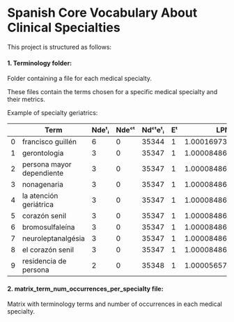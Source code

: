 # Spanish Core Vocabulary About Clinical Specialties

This project is structured as follows:

#### 1. Terminology folder:

Folder containing a file for each medical specialty.

These files contain the terms chosen for a specific medical specialty and their metrics.

Example of specialty geriatrics:

|| Term| Ndeᵗᵢ| Ndeᶜᵗ| Ndᶜᵗeᵗᵢ| Eᵗ| LPM| TGM| LRM|
| --- | --- | --- | --- | --- | --- | --- | --- | --- |
|0| francisco guillén| 6| 0| 35344| 1| 1.0001697312588402| 1.0| 1.0001697312588402|
|1| gerontologia| 3| 0| 35347| 1| 1.00008486562942| 1.0| 1.00008486562942|
|2| persona mayor dependiente| 3| 0| 35347| 1| 1.00008486562942| 1.0| 1.00008486562942|
|3| nonagenaria| 3| 0| 35347| 1| 1.00008486562942| 1.0| 1.00008486562942|
|4| la atención geriátrica| 3| 0| 35347| 1| 1.00008486562942| 1.0| 1.00008486562942|
|5| corazón senil| 3| 0| 35347| 1| 1.00008486562942| 1.0| 1.00008486562942|
|6| bromosulfaleína| 3| 0| 35347| 1| 1.00008486562942| 1.0| 1.00008486562942|
|7| neuroleptanalgésia| 3| 0| 35347| 1| 1.00008486562942| 1.0| 1.00008486562942|
|8| el corazón senil| 3| 0| 35347| 1| 1.00008486562942| 1.0| 1.00008486562942|
|9| residencia de persona| 2| 0| 35348| 1| 1.0000565770862802| 1.0| 1.0000565770862802

#### 2. matrix_term_num_occurrences_per_specialty file:

Matrix with terminology terms and number of occurrences in each medical specialty.
